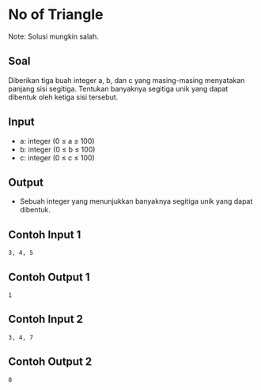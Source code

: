 # No of Triangle
Note: Solusi mungkin salah.
## Soal
Diberikan tiga buah integer a, b, dan c yang masing-masing menyatakan panjang sisi segitiga. Tentukan banyaknya segitiga unik yang dapat dibentuk oleh ketiga sisi tersebut.
## Input
- a: integer (0 ≤ a ≤ 100)
- b: integer (0 ≤ b ≤ 100)
- c: integer (0 ≤ c ≤ 100)
## Output
- Sebuah integer yang menunjukkan banyaknya segitiga unik yang dapat dibentuk.
## Contoh Input 1
```
3, 4, 5
```
## Contoh Output 1
```
1
```
## Contoh Input 2
```
3, 4, 7
```
## Contoh Output 2
```
0
```